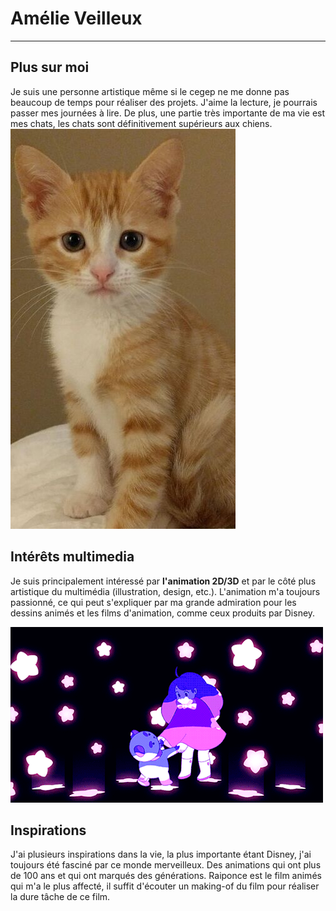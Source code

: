 # Amélie Veilleux
---------------
## Plus sur moi
Je suis une personne artistique même si le cegep ne me donne pas beaucoup de temps pour réaliser des projets. J'aime la lecture, je pourrais passer mes journées à lire. De plus, une partie très importante de ma vie est mes chats, les chats sont définitivement supérieurs aux chiens. 
![Image](chat.jpg)

## Intérêts multimedia
Je suis principalement intéressé par **l'animation 2D/3D** et par le côté plus artistique du multimédia (illustration, design, etc.). L'animation m'a toujours passionné, ce qui peut s'expliquer par ma grande admiration pour les dessins animés et les films d'animation, comme ceux produits par Disney.

![Image](beeandpuppucatghif.gif)

## Inspirations
J'ai plusieurs inspirations dans la vie, la plus importante étant Disney, j'ai toujours été fasciné par ce monde merveilleux. Des animations qui ont plus de 100 ans et qui ont marqués des générations. Raiponce est le film animés qui m'a le plus affecté, il suffit d'écouter un making-of du film pour réaliser la dure tâche de ce film.
